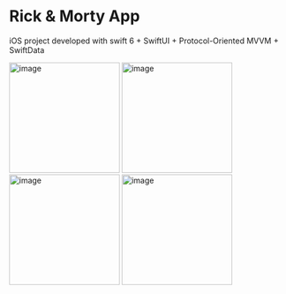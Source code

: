 # Rick & Morty App

iOS project developed with swift 6 + SwiftUI + Protocol-Oriented MVVM + SwiftData

<img width="200" alt="image" src="https://github.com/user-attachments/assets/088bebd0-ec04-41a1-a148-eccebac46842">
<img width="200" alt="image" src="https://github.com/user-attachments/assets/3e81a71b-be47-4b21-b274-3fac0e434fe7">
<img width="200" alt="image" src="https://github.com/user-attachments/assets/f9da4a95-be4e-4a08-b4ee-a5c344585be9">
<img width="200" alt="image" src="https://github.com/user-attachments/assets/0def22e0-d460-4999-9061-cc60e700412d">

